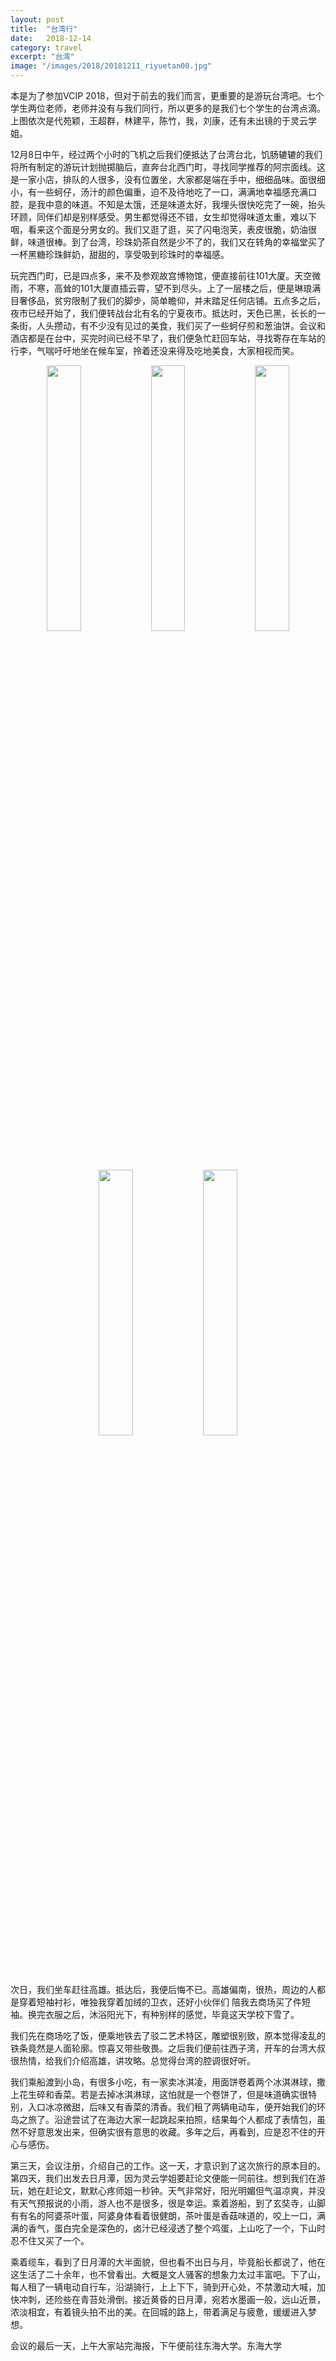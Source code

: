 ```yaml
---
layout: post
title:  "台湾行"
date:   2018-12-14
category: travel
excerpt: "台湾"
image: "/images/2018/20181211_riyuetan00.jpg"
---
```


本是为了参加VCIP 2018，但对于前去的我们而言，更重要的是游玩台湾吧。七个学生两位老师，老师并没有与我们同行，所以更多的是我们七个学生的台湾点滴。上图依次是代苑颖，王超群，林建平，陈竹，我，刘康，还有未出镜的于灵云学姐。

12月8日中午，经过两个小时的飞机之后我们便抵达了台湾台北，饥肠辘辘的我们将所有制定的游玩计划抛掷脑后，直奔台北西门町，寻找同学推荐的阿宗面线。这是一家小店，排队的人很多，没有位置坐，大家都是端在手中，细细品味。面很细小，有一些蚵仔，汤汁的颜色偏重，迫不及待地吃了一口，满满地幸福感充满口腔，是我中意的味道。不知是太饿，还是味道太好，我埋头很快吃完了一碗，抬头环顾，同伴们却是别样感受。男生都觉得还不错，女生却觉得味道太重，难以下咽，看来这个面是分男女的。我们又逛了逛，买了闪电泡芙，表皮很脆，奶油很鲜，味道很棒。到了台湾，珍珠奶茶自然是少不了的，我们又在转角的幸福堂买了一杯黑糖珍珠鲜奶，甜甜的，享受吸到珍珠时的幸福感。

玩完西门町，已是四点多，来不及参观故宫博物馆，便直接前往101大厦。天空微雨，不寒，高耸的101大厦直插云霄，望不到尽头。上了一层楼之后，便是琳琅满目奢侈品，贫穷限制了我们的脚步，简单瞻仰，并未踏足任何店铺。五点多之后，夜市已经开始了，我们便转战台北有名的宁夏夜市。抵达时，天色已黑，长长的一条街，人头攒动，有不少没有见过的美食，我们买了一些蚵仔煎和葱油饼。会议和酒店都是在台中，买完时间已经不早了，我们便急忙赶回车站，寻找寄存在车站的行李，气喘吁吁地坐在候车室，拎着还没来得及吃地美食，大家相视而笑。

<center class="half">
    <img src="{{ "/images/2018/20181211_riyuetan01.jpg" | absolute_url }}" alt="" width="33%"/><img src="{{ "/images/2018/20181211_riyuetan02.jpg" | absolute_url }}" alt="" width="33%"/><img src="{{ "/images/2018/20181211_riyuetan12.jpg" | absolute_url }}" alt="" width="33%"/><img src="{{ "/images/2018/20181211_riyuetan13.jpg" | absolute_url }}" alt="" width="33%"/><img src="{{ "/images/2018/20181211_riyuetan03.jpg" | absolute_url }}" alt="" width="33%"/>
</center>

次日，我们坐车赶往高雄。抵达后，我便后悔不已。高雄偏南，很热，周边的人都是穿着短袖衬衫，唯独我穿着加绒的卫衣，还好小伙伴们
陪我去商场买了件短袖。换完衣服之后，沐浴阳光下，有种别样的感觉，毕竟这天学校下雪了。

我们先在商场吃了饭，便乘地铁去了驳二艺术特区，雕塑很别致，原本觉得凌乱的铁条竟然是人面轮廓。惊喜又带些敬畏。之后我们便前往西子湾，开车的台湾大叔很热情，给我们介绍高雄，讲攻略。总觉得台湾的腔调很好听。

我们乘船渡到小岛，有很多小吃，有一家卖冰淇凌，用面饼卷着两个冰淇淋球，撒上花生碎和香菜。若是去掉冰淇淋球，这怕就是一个卷饼了，但是味道确实很特别，入口冰凉微甜，后味又有香菜的清香。我们租了两辆电动车，便开始我们的环岛之旅了。沿途尝试了在海边大家一起跳起来拍照，结果每个人都成了表情包，虽然不好意思发出来，但确实很有意思的收藏。多年之后，再看到，应是忍不住的开心与感伤。

第三天，会议注册，介绍自己的工作。这一天，才意识到了这次旅行的原本目的。第四天，我们出发去日月潭，因为灵云学姐要赶论文便能一同前往。想到我们在游玩，她在赶论文，默默心疼师姐一秒钟。天气非常好，阳光明媚但气温凉爽，并没有天气预报说的小雨，游人也不是很多，很是幸运。乘着游船，到了玄奘寺，山脚有有名的阿婆茶叶蛋，阿婆身体看着很健朗，茶叶蛋是香菇味道的，咬上一口，满满的香气，蛋白完全是深色的，卤汁已经浸透了整个鸡蛋，上山吃了一个，下山时忍不住又买了一个。

乘着缆车，看到了日月潭的大半面貌，但也看不出日与月，毕竟船长都说了，他在这生活了二十余年，也不曾看出。大概是文人骚客的想象力太过丰富吧。下了山，每人租了一辆电动自行车，沿湖骑行，上上下下，骑到开心处，不禁激动大喊，加快冲刺，还险些在青苔处滑倒。接近黄昏的日月潭，宛若水墨画一般，远山近景，浓淡相宜，有着镜头拍不出的美。在回城的路上，带着满足与疲惫，缓缓进入梦想。

会议的最后一天，上午大家站完海报，下午便前往东海大学。东海大学
